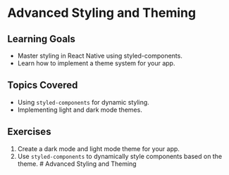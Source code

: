 # Advanced Styling and Theming

## Learning Goals
- Master styling in React Native using styled-components.
- Learn how to implement a theme system for your app.

## Topics Covered
- Using `styled-components` for dynamic styling.
- Implementing light and dark mode themes.

## Exercises
1. Create a dark mode and light mode theme for your app.
2. Use `styled-components` to dynamically style components based on the theme.
﻿# Advanced Styling and Theming
